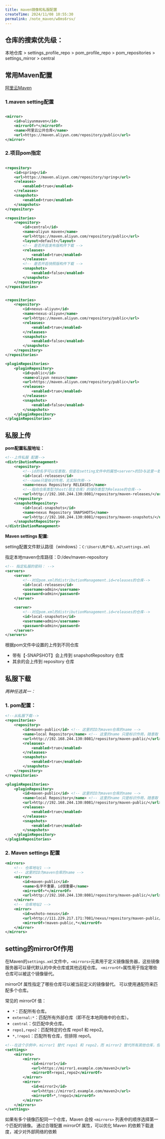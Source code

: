 ```yaml
---
title: maven镜像和私服配置
createTime: 2024/11/08 10:55:30
permalink: /note_maven/w8ms6rsv/
---
```


## 仓库的搜索优先级：

本地仓库 > settings_profile_repo > pom_profile_repo > pom_repositories > settings_mirror > central

## 常用Maven配置

[阿里云Maven](https://developer.aliyun.com/mvn/guide)

### 1.maven setting配置

```xml

<mirror>
    <id>aliyunmaven</id>
    <mirrorOf>*</mirrorOf>
    <name>阿里云公共仓库</name>
    <url>https://maven.aliyun.com/repository/public</url>
</mirror>


```

### 2.项目pom指定

```xml

<repository>
    <id>spring</id>
    <url>https://maven.aliyun.com/repository/spring</url>
    <releases>
        <enabled>true</enabled>
    </releases>
    <snapshots>
        <enabled>true</enabled>
    </snapshots>
</repository>

<repositories>
    <repository>
        <id>central</id>
        <name>aliyun maven</name>
        <url>https://maven.aliyun.com/repository/public</url>
        <layout>default</layout>
        <!-- 是否开启发布版构件下载 -->
        <releases>
            <enabled>true</enabled>
        </releases>
        <!-- 是否开启快照版构件下载 -->
        <snapshots>
            <enabled>false</enabled>
        </snapshots>
    </repository>
</repositories>


<repositories>
    <repository>
        <id>nexus-aliyun</id>
        <name>nexus-aliyun</name>
        <url>https://maven.aliyun.com/repository/public</url>
        <releases>
            <enabled>true</enabled>
        </releases>
        <snapshots>
            <enabled>false</enabled>
        </snapshots>
    </repository>
</repositories>

<pluginRepositories>
    <pluginRepository>
        <id>public</id>
        <name>aliyun nexus</name>
        <url>https://maven.aliyun.com/repository/public</url>
        <releases>
            <enabled>true</enabled>
        </releases>
        <snapshots>
            <enabled>false</enabled>
        </snapshots>
    </pluginRepository>
</pluginRepositories>
```

## 私服上传

**pom配置私服地址：**

```xml
<!--上传私服 配置-->
<distributionManagement>
    <repository>
        <!--id的名字可以任意取，但是在setting文件中的属性<server>的ID与这里一致-->
        <id>local-releases</id>
        <!--name只是标识作用，无实际作用-->
        <name>nexus Repository RELEASES</name>
        <!--指向仓库类型为host(宿主仓库）的储存类型为Release的仓库-->
        <url>http://192.168.244.130:8081/repository/maven-releases/</url>
    </repository>
    <snapshotRepository>
        <id>local-snapshots</id>
        <name>nexus Repository SNAPSHOTS</name>
        <url>http://192.168.244.130:8081/repository/maven-snapshots/</url>
    </snapshotRepository>
</distributionManagement>
```

**Maven settings 配置:**

setting配置文件默认路径（windows）：`C:\Users\用户名\.m2\settings.xml`

指定本地maven仓库路径：<localRepository>D:/dev/maven-repository</localRepository>

```xml
<!-- 指定私服的密码： -->
<servers>
    <server>
        <!--对应pom.xml的distributionManagement.id=releases的仓库-->
        <id>local-releases</id>
        <username>admin</username>
        <password>admin</password>
    </server>

    <server>
        <!--对应pom.xml的distributionManagement.id=releases的仓库-->
        <id>local-snapshots</id>
        <username>admin</username>
        <password>admin</password>
    </server>
</servers>
```

根据pom文件中设置的上传到不同仓库

- 带有【-SNAPSHOT】会上传到 snapshotRepository 仓库
- 其余的会上传到 repository 仓库

## 私服下载

*两种任选其一：*

### 1. pom配置：

```xml
<!--从私服下载-->
<repositories>
    <repository>
        <id>maven-public</id> <!-- 这里的ID为maven仓库的name -->
        <name>local Repository</name> <!-- 这里的name 只是标识作用，随意取 -->
        <url>http://192.168.244.130:8081/repository/maven-public/</url>
        <releases>
            <enabled>true</enabled>
        </releases>
        <snapshots>
            <enabled>true</enabled>
        </snapshots>
    </repository>
</repositories>

<pluginRepositories>
    <pluginRepository>
        <id>maven-public</id> <!-- 这里的ID为maven仓库的name -->
        <name>local Repository</name> <!-- 这里的name 只是标识作用，随意取 -->
        <url>http://192.168.244.130:8081/repository/maven-public/</url>
        <releases>
            <enabled>true</enabled>
        </releases>
        <snapshots>
            <enabled>true</enabled>
        </snapshots>
    </pluginRepository>
</pluginRepositories>
```

### 2. Maven settings 配置

```xml
<mirrors>
    <!-- 仓库地址1 -->
    <!-- 这里的ID为maven仓库的name -->
    <mirror>
        <id>maven-public</id>
        <name>名字不重要，id很重要</name>
        <mirrorOf>*</mirrorOf>
        <url>http://192.168.244.130:8081/repository/maven-public/</url>
    </mirror>
    <!-- 仓库地址2 -->
    <mirror>
        <id>wshoto-nexus</id>
        <url>http://111.229.217.171:7081/nexus/repository/maven-public/</url>
        <mirrorOf>!maven-public,*</mirrorOf>
    </mirror>
</mirrors>
```

## setting的mirrorOf作用

在Maven的`settings.xml`文件中，`<mirrors>`元素用于定义镜像服务器，这些镜像服务器可以替代默认的中央仓库或其他远程仓库。
`<mirrorOf>`属性用于指定哪些仓库可以被这个镜像替代。

mirrorOf 属性指定了哪些仓库可以被当前定义的镜像替代。 可以使用通配符来匹配多个仓库。

常见的 mirrorOf 值：

- `*`：匹配所有仓库。
- `external:*`：匹配所有外部仓库（即不在本地网络中的仓库）。
- `central`：仅匹配中央仓库。
- `repo1,repo2`：匹配特定的仓库 repo1 和 repo2。
- `*,!repo1`：匹配所有仓库，但排除 repo1。

```xml
<!--在这个示例中，mirror1 替代 repo1 和 repo2，而 mirror2 替代所有其他仓库，但不包括 repo1-->
<settings>
    <mirrors>
        <mirror>
            <id>mirror1</id>
            <url>https://mirror1.example.com/maven2</url>
            <mirrorOf>repo1,repo2</mirrorOf>
        </mirror>
        <mirror>
            <id>mirror2</id>
            <url>https://mirror2.example.com/maven2</url>
            <mirrorOf>*,!repo1</mirrorOf>
        </mirror>
    </mirrors>
</settings>

```

如果有多个镜像匹配同一个仓库，Maven 会按 `<mirrors>` 列表中的顺序选择第一个匹配的镜像。
通过合理配置 mirrorOf 属性，可以优化 Maven 的依赖下载速度，减少对外部网络的依赖